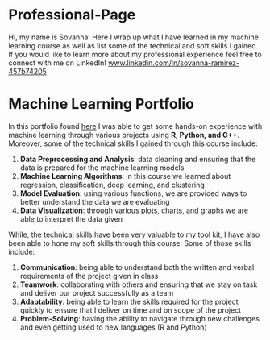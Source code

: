# Professional-Page
Hi, my name is Sovanna! Here I wrap up what I have learned in my machine learning course as well as list some of the technical and soft skills I gained. If you would like to learn more about my professional experience feel free to connect with me on LinkedIn! www.linkedin.com/in/sovanna-ramirez-457b74205

# Machine Learning Portfolio
In this portfolio found [here](https://github.com/sovanna4/Machine-Learning-Portfolio) I was able to get some hands-on experience with machine learning through various projects using **R, Python, and C++**. Moreover, some of the technical skills I gained through this course include:
1. **Data Preprocessing and Analysis**: data cleaning and ensuring that the data is prepared for the machine learning models
2. **Machine Learning Algorithms**: in this course we learned about regression, classification, deep learning, and clustering
3. **Model Evaluation**: using various functions, we are provided ways to better understand the data we are evaluating
4. **Data Visualization**: through various plots, charts, and graphs we are able to interpret the data given

While, the technical skills have been very valuable to my tool kit, I have also been able to hone my soft skills through this course. Some of those skills include:
1. **Communication**: being able to understand both the written and verbal requirements of the project given in class
2. **Teamwork**: collaborating with others and ensuring that we stay on task and deliver our project successfully as a team
3. **Adaptability**: being able to learn the skills required for the project quickly to ensure that I deliver on time and on scope of the project
4. **Problem-Solving**: having the ability to navigate through new challenges and even getting used to new languages (R and Python)
